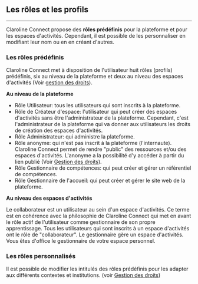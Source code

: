 ## Les rôles et les profils

---

Claroline Connect propose des **rôles prédéfinis** pour la plateforme et pour les espaces d'activités. Cependant, il est possible de les personnaliser en modifiant leur nom ou en en créant d'autres.

### Les rôles prédéfinis

Claroline Connect met à disposition de l'utilisateur huit rôles (profils) prédéfinis, six au niveau de la plateforme et deux au niveau des espaces d'activités (Voir [gestion des droits](../ressources/gerer_droits_acces_ressources.md)).

**Au niveau de la plateforme**

* Rôle Utilisateur: tous les utilisateurs qui sont inscrits à la plateforme.
* Rôle de Créateur d'espace: l'utilisateur qui peut créer des espaces d'activités sans être l'administrateur de la plateforme. Cependant, c'est l'administrateur de la plateforme qui va donner aux utilisateurs les droits de création des espaces d'activités.
* Rôle Administrateur: qui administre la plateforme.
* Rôle anonyme: qui n'est pas inscrit à la plateforme (l'internaute). Claroline Connect permet de rendre "public" des ressources et/ou des espaces d'activités. L'anonyme a la possibilité d'y accéder à partir du lien publié (Voir [Gestion des droits](/../ressources/gerer_droits_acces_ressources.md)).
* Rôle Gestionnaire de compétences: qui peut créer et gérer un référentiel de compétences.
* Rôle Gestionnaire de l'accueil: qui peut créer et gérer le site web de la plateforme.

**Au niveau des espaces d'activités**

Le collaborateur est un utilisateur au sein d'un espace d'activités. Ce terme est en cohérence avec la philosophie de Claroline Connect qui met en avant le rôle actif de l'utilisateur comme gestionnaire de son propre apprentissage. Tous les utilisateurs qui sont inscrits à un espace d'activités ont le rôle de "collaborateur".
Le gestionnaire gère un espace d'activités. Vous êtes d'office le gestionnaire de votre espace personnel.

### Les rôles personnalisés

Il est possible de modifier les intitulés des rôles prédéfinis pour les adapter aux différents contextes et institutions. (voir [Gestion des droits](/../ressources/gerer_droits_acces_ressources.md))


